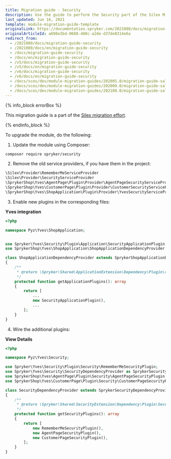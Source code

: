 ```yaml
---
title: Migration guide - Security
description: Use the guide to perform the Security part of the Silex Migration Effort.
last_updated: Jun 16, 2021
template: module-migration-guide-template
originalLink: https://documentation.spryker.com/2021080/docs/migration-guide-security
originalArticleId: a698e3bd-0688-480c-a2de-d37de8314e6a
redirect_from:
  - /2021080/docs/migration-guide-security
  - /2021080/docs/en/migration-guide-security
  - /docs/migration-guide-security
  - /docs/en/migration-guide-security
  - /v5/docs/migration-guide-security
  - /v5/docs/en/migration-guide-security
  - /v6/docs/migration-guide-security
  - /v6/docs/en/migration-guide-security
  - /docs/scos/dev/module-migration-guides/202005.0/migration-guide-salesmerchantconnector.html
  - /docs/scos/dev/module-migration-guides/202009.0/migration-guide-salesmerchantconnector.html
  - /docs/scos/dev/module-migration-guides/202108.0/migration-guide-salesmerchantconnector.html
---
```


{% info_block errorBox %}

This migration guide is a part of the [Silex migration effort](/docs/scos/dev/migration-concepts/silex-replacement/silex-replacement.html).

{% endinfo_block %}

To upgrade the module, do the following:

1. Update the module using Composer:

```bash
composer require spryker/security
```

2. Remove the old service providers, if you have them in the project:

```php
\Silex\Provider\RememberMeServiceProvider
\Silex\Provider\SecurityServiceProvider
\SprykerShop\Yves\AgentPage\Plugin\Provider\AgentPageSecurityServiceProvider
\SprykerShop\Yves\CustomerPage\Plugin\Provider\CustomerSecurityServiceProvider
\SprykerShop\Yves\ShopApplication\Plugin\Provider\YvesSecurityServiceProvider
```

3. Enable new plugins in the corresponding files:

**Yves integration**

```php
<?php

namespace Pyz\Yves\ShopApplication;


use Spryker\Yves\Security\Plugin\Application\SecurityApplicationPlugin;
use SprykerShop\Yves\ShopApplication\ShopApplicationDependencyProvider as SprykerShopApplicationDependencyProvider;

class ShopApplicationDependencyProvider extends SprykerShopApplicationDependencyProvider
{
    /**
     * @return \Spryker\Shared\ApplicationExtension\Dependency\Plugin\ApplicationPluginInterface[]
     */
    protected function getApplicationPlugins(): array
    {
        return [
            ...
            new SecurityApplicationPlugin(),
            ...
        ];
    }
}
```

4. Wire the additional plugins:

**View Details**

```php
<?php

namespace Pyz\Yves\Security;

use Spryker\Yves\Security\Plugin\Security\RememberMeSecurityPlugin;
use Spryker\Yves\Security\SecurityDependencyProvider as SprykerSecurityDependencyProvider;
use SprykerShop\Yves\AgentPage\Plugin\Security\AgentPageSecurityPlugin;
use SprykerShop\Yves\CustomerPage\Plugin\Security\CustomerPageSecurityPlugin;

class SecurityDependencyProvider extends SprykerSecurityDependencyProvider
{
    /**
     * @return \Spryker\Shared\SecurityExtension\Dependency\Plugin\SecurityPluginInterface[]
     */
    protected function getSecurityPlugins(): array
    {
        return [
            new RememberMeSecurityPlugin(),
            new AgentPageSecurityPlugin(),
            new CustomerPageSecurityPlugin(),
        ];
    }
}
```
